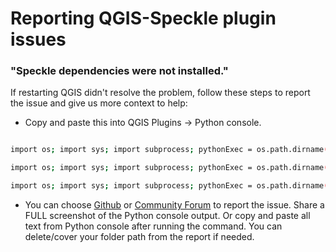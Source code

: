 # Reporting QGIS-Speckle plugin issues

### "Speckle dependencies were not installed."

If restarting QGIS didn't resolve the problem, follow these steps to report the issue and give us more context to help: 

 - Copy and paste this into QGIS Plugins -> Python console. 

```sh

import os; import sys; import subprocess; pythonExec = os.path.dirname(sys.executable) + "\\python3"; result = subprocess.run([pythonExec, "-m", "pip", "install", "specklepy==2.13.0"], capture_output=True, text=True, shell=True, timeout=1000); print(result) 

import os; import sys; import subprocess; pythonExec = os.path.dirname(sys.executable) + "\\python3"; result = subprocess.run([pythonExec, "-m", "pip", "install", "triangle"], capture_output=True, text=True, shell=True, timeout=1000); print(result) 

import os; import sys; import subprocess; pythonExec = os.path.dirname(sys.executable) + "\\python3"; result = subprocess.run([pythonExec, "-m", "pip", "install", "pyshp==2.3.1"], capture_output=True, text=True, shell=True, timeout=1000); print(result) 

```
 - You can choose [Github](https://github.com/specklesystems/speckle-qgis/issues) or [Community Forum](https://speckle.community/) to report the issue. Share a FULL screenshot of the Python console output. Or copy and paste all text from Python console after running the command. You can delete/cover your folder path from the report if needed. 

